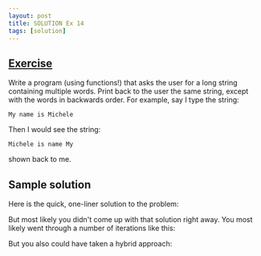 ```yaml
---
layout: post
title: SOLUTION Ex 14
tags: [solution]
---
```



## [Exercise](http://practicepython.blogspot.co.il/2014/05/exercise-14-reverse-word-order.html)

Write a program (using functions!) that asks the user for a long string containing multiple words. Print back to the user the same string, except with the words in backwards order. For example, say I type the string: 

```
My name is Michele
```

Then I would see the string: 

```
Michele is name My
```

shown back to me.

## Sample solution

Here is the quick, one-liner solution to the problem: 

<script src="https://gist.github.com/anonymous/2baf03ac1147bf767455.js"></script>

But most likely you didn't come up with that solution right away. You most likely went through a number of iterations like this: 

<script src="https://gist.github.com/prgrm/06d70e6d0f2d03257e9c.js"></script>

But you also could have taken a hybrid approach: 

<script src="https://gist.github.com/Shad0walker/c8cd4e52d11c8e6aa3b5.js"></script>